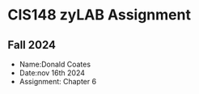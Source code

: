 # CIS148 zyLAB Assignment
## Fall 2024 #

- Name:Donald Coates
- Date:nov 16th 2024
- Assignment: Chapter 6
  
